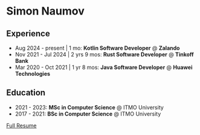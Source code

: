 # Simon Naumov

## Experience

- Aug 2024 - present | 1 mo: **Kotlin Software Developer** @ **Zalando**
- Nov 2021 - Jul 2024 | 2 yrs 9 mos: **Rust Software Developer** @ **Tinkoff Bank**
- Mar 2020 - Oct 2021 | 1 yr 8 mos: **Java Software Developer** @ **Huawei Technologies**

## Education

- 2021 - 2023: **MSc in Computer Science** @ ITMO University
- 2017 - 2021: **BSc in Computer Science** @ ITMO University

[Full Resume](https://github.com/nothingelsematters/nothingelsematters/blob/master/cv.pdf)
